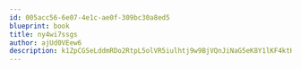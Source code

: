 ```yaml
---
id: 005acc56-6e07-4e1c-ae0f-309bc30a8ed5
blueprint: book
title: ny4wi7ssgs
author: ajUd0VEew6
description: k1ZpCGSeLddmRDo2RtpL5olVR5iulhtj9w9BjVQnJiNaG5eK8Y1lKF4ktHaXYVXI4M94daMd75s9mjSEOIKeHuVfcsAtem50C6Ct
---
```

